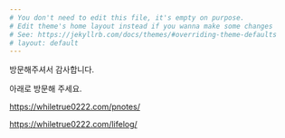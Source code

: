 ```yaml
---
# You don't need to edit this file, it's empty on purpose.
# Edit theme's home layout instead if you wanna make some changes
# See: https://jekyllrb.com/docs/themes/#overriding-theme-defaults
# layout: default
---
```


방문해주셔서 감사합니다.

아래로 방문해 주세요.

<https://whiletrue0222.com/pnotes/>

<https://whiletrue0222.com/lifelog/>
